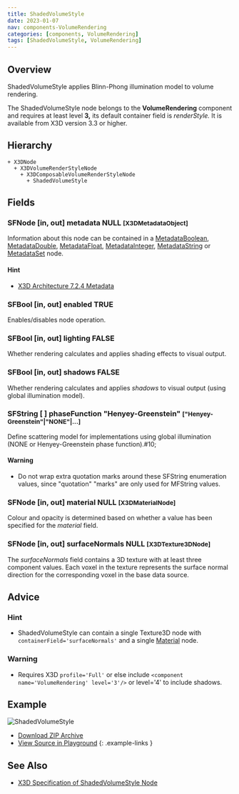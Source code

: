 ```yaml
---
title: ShadedVolumeStyle
date: 2023-01-07
nav: components-VolumeRendering
categories: [components, VolumeRendering]
tags: [ShadedVolumeStyle, VolumeRendering]
---
```

<style>
.post h3 {
  word-spacing: 0.2em;
}
</style>

## Overview

ShadedVolumeStyle applies Blinn-Phong illumination model to volume rendering.

The ShadedVolumeStyle node belongs to the **VolumeRendering** component and requires at least level **3,** its default container field is *renderStyle.* It is available from X3D version 3.3 or higher.

## Hierarchy

```
+ X3DNode
  + X3DVolumeRenderStyleNode
    + X3DComposableVolumeRenderStyleNode
      + ShadedVolumeStyle
```

## Fields

### SFNode [in, out] **metadata** NULL <small>[X3DMetadataObject]</small>

Information about this node can be contained in a [MetadataBoolean](/x_ite/components/core/metadataboolean/), [MetadataDouble](/x_ite/components/core/metadatadouble/), [MetadataFloat](/x_ite/components/core/metadatafloat/), [MetadataInteger](/x_ite/components/core/metadatainteger/), [MetadataString](/x_ite/components/core/metadatastring/) or [MetadataSet](/x_ite/components/core/metadataset/) node.

#### Hint

- [X3D Architecture 7.2.4 Metadata](https://www.web3d.org/specifications/X3Dv4/ISO-IEC19775-1v4-IS/Part01/components/core.html#Metadata)

### SFBool [in, out] **enabled** TRUE

Enables/disables node operation.

### SFBool [in, out] **lighting** FALSE

Whether rendering calculates and applies shading effects to visual output.

### SFBool [in, out] **shadows** FALSE

Whether rendering calculates and applies *shadows* to visual output (using global illumination model).

### SFString [ ] **phaseFunction** "Henyey-Greenstein" <small>["Henyey-Greenstein"|"NONE"|...]</small>

Define scattering model for implementations using global illumination (NONE or Henyey-Greenstein phase function).#10;

#### Warning

- Do not wrap extra quotation marks around these SFString enumeration values, since "quotation" "marks" are only used for MFString values.

### SFNode [in, out] **material** NULL <small>[X3DMaterialNode]</small>

Colour and opacity is determined based on whether a value has been specified for the *material* field.

### SFNode [in, out] **surfaceNormals** NULL <small>[X3DTexture3DNode]</small>

The *surfaceNormals* field contains a 3D texture with at least three component values. Each voxel in the texture represents the surface normal direction for the corresponding voxel in the base data source.

## Advice

### Hint

- ShadedVolumeStyle can contain a single Texture3D node with `containerField='surfaceNormals'` and a single [Material](/x_ite/components/shape/material/) node.

### Warning

- Requires X3D `profile='Full'` or else include `<component name='VolumeRendering' level='3'/>` or level='4' to include shadows.

## Example

<x3d-canvas class="xr-button-br" src="https://create3000.github.io/media/examples/VolumeRendering/ShadedVolumeStyle/ShadedVolumeStyle.x3d" contentScale="auto" update="auto">
  <img src="https://create3000.github.io/media/examples/VolumeRendering/ShadedVolumeStyle/screenshot.png" alt="ShadedVolumeStyle"/>
</x3d-canvas>

- [Download ZIP Archive](https://create3000.github.io/media/examples/VolumeRendering/ShadedVolumeStyle/ShadedVolumeStyle.zip)
- [View Source in Playground](/x_ite/playground/?url=https://create3000.github.io/media/examples/VolumeRendering/ShadedVolumeStyle/ShadedVolumeStyle.x3d)
{: .example-links }

## See Also

- [X3D Specification of ShadedVolumeStyle Node](https://www.web3d.org/documents/specifications/19775-1/V4.0/Part01/components/volume.html#ShadedVolumeStyle)
